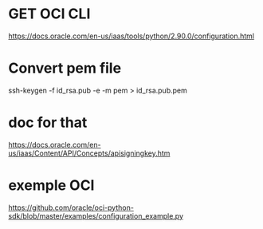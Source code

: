 # GET OCI CLI
https://docs.oracle.com/en-us/iaas/tools/python/2.90.0/configuration.html

# Convert pem file
ssh-keygen -f id_rsa.pub -e -m pem > id_rsa.pub.pem

# doc for that
https://docs.oracle.com/en-us/iaas/Content/API/Concepts/apisigningkey.htm

# exemple OCI
https://github.com/oracle/oci-python-sdk/blob/master/examples/configuration_example.py
